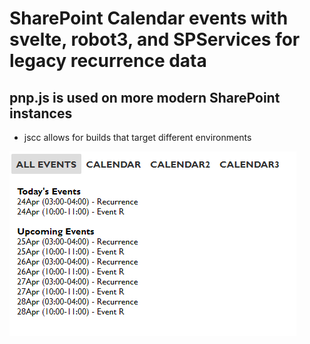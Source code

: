 # SharePoint Calendar events with svelte, robot3, and SPServices for legacy recurrence data 
## pnp.js is used on more modern SharePoint instances

- jscc allows for builds that target different environments 
  
![](https://github.com/SharePoint-Repo/svelte-events-example/blob/master/Events%20example.png)
